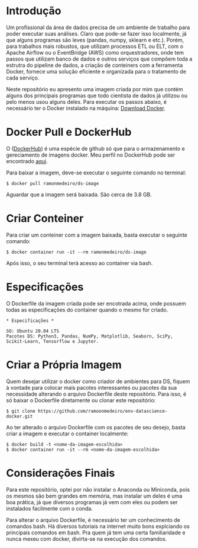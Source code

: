 # Introdução

Um profissional da área de dados precisa de um ambiente de trabalho para poder executar suas análises. Claro que pode-se fazer isso localmente, já que alguns programas são leves (pandas, numpy, sklearn e etc.). Porém, para trabalhos mais robustos, que utilizam processos ETL ou ELT, com o Apache Airflow ou o EventBridge (AWS) como orquestradores, onde tem passos que utilizam banco de dados e outros serviços que compôem toda a estrutra do pipeline de dados, a criação de conteiners com a ferramenta Docker, fornece uma solução eficiente e organizada para o tratamento de cada serviço. 

Neste repositório eu apresento uma imagem criada por mim que contém alguns dos principais programas que todo cientista de dados já utilizou ou pelo menos usou alguns deles. Para executar os passos abaixo, é necessário ter o Docker instalado na máquina: <a href="https://www.docker.com/products/docker-desktop/">Download Docker</a>.

# Docker Pull e DockerHub

O (<a href="https://hub.docker.com/">DockerHub</a>) é uma espécie de github só que para o armazenamento e gereciamento de imagens docker. Meu perfil no DockerHub pode ser encontrado <a href="https://hub.docker.com/u/ramonmedeiro">aqui</a>. 

Para baixar a imagem, deve-se executar o seguinte comando no terminal:

```
$ docker pull ramonmedeiro/ds-image
```

Aguardar que a imagem será baixada. São cerca de 3.8 GB.

# Criar Conteiner

Para criar um conteiner com a imagem baixada, basta executar o seguinte comando:

```
$ docker container run -it --rm ramonmedeiro/ds-image
```
Após isso, o seu terminal terá acesso ao container via bash.

# Especificações

O Dockerfile da imagem criada pode ser encotrada acima, onde possuem todas as especificações do container quando o mesmo for criado.

```
* Especificações *

SO: Ubuntu 20.04 LTS
Pacotes DS: Python3, Pandas, NumPy, Matplotlib, Seaborn, SciPy, Scikit-Learn, Tensorflow e Jupyter.
```

# Criar a Própria Imagem

Quem desejar utilizar o docker como criador de ambientes para DS, fiquem à vontade para colocar mais pacotes interessantes ou pacotes da sua necessidade alterando o arquivo Dockerfile deste repositório. Para isso, é só baixar o Dockerfile diretamente ou clonar este repositório:

```
$ git clone https://github.com/ramoonmedeiro/env-datascience-docker.git
```

Ao ter alterado o arquivo Dockerfile com os pacotes de seu desejo, basta criar a imagem e executar o container localmente:

```
$ docker build -t <nome-da-imagem-escolhida>
$ docker container run -it --rm <nome-da-imagem-escolhida>
```

# Considerações Finais

Para este repositório, optei por não instalar o Anaconda ou Miniconda, pois os mesmos são bem grandes em memória, mas instalar um deles é uma boa prática, já que diversos programas já vem com eles ou podem ser instalados facilmente com o conda.

Para alterar o arquivo Dockerfile, é necessário ter um conhecimento de comandos bash. Há diversos tutoriais na internet muito bons explciando os principais comandos em bash. Pra quem já tem uma certa familiaridade e nunca mexeu com docker, divirta-se na execução dos comandos.
